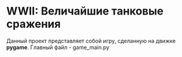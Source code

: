 # WWII: Величайшие танковые сражения
Данный проект представляет собой игру, сделанную на движке 
**pygame**.
Главный файл - game_main.py


